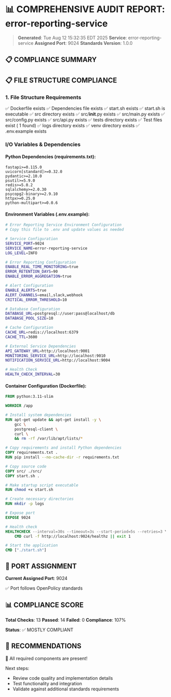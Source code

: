 # 📊 COMPREHENSIVE AUDIT REPORT: error-reporting-service

> **Generated**: Tue Aug 12 15:32:35 EDT 2025
> **Service**: error-reporting-service
> **Assigned Port**: 9024
> **Standards Version**: 1.0.0

## 📋 COMPLIANCE SUMMARY

## 📋 FILE STRUCTURE COMPLIANCE

### 1. File Structure Requirements

✅ Dockerfile exists
✅ Dependencies file exists
✅ start.sh exists
✅ start.sh is executable
✅ src directory exists
✅ src/__init__.py exists
✅ src/main.py exists
✅ src/config.py exists
✅ src/api.py exists
✅ tests directory exists
✅ Test files exist (       1 found)
✅ logs directory exists
✅ venv directory exists
✅ .env.example exists

### I/O Variables & Dependencies

#### Python Dependencies (requirements.txt):
```
fastapi>=0.115.0
uvicorn[standard]>=0.32.0
pydantic>=2.10.0
psutil>=5.9.0
redis>=5.0.2
sqlalchemy>=2.0.30
psycopg2-binary>=2.9.10
httpx>=0.25.0
python-multipart>=0.0.6
```

#### Environment Variables (.env.example):
```bash
# Error Reporting Service Environment Configuration
# Copy this file to .env and update values as needed

# Service Configuration
SERVICE_PORT=9024
SERVICE_NAME=error-reporting-service
LOG_LEVEL=INFO

# Error Reporting Configuration
ENABLE_REAL_TIME_MONITORING=true
ERROR_RETENTION_DAYS=90
ENABLE_ERROR_AGGREGATION=true

# Alert Configuration
ENABLE_ALERTS=true
ALERT_CHANNELS=email,slack,webhook
CRITICAL_ERROR_THRESHOLD=10

# Database Configuration
DATABASE_URL=postgresql://user:pass@localhost/db
DATABASE_POOL_SIZE=10

# Cache Configuration
CACHE_URL=redis://localhost:6379
CACHE_TTL=3600

# External Service Dependencies
API_GATEWAY_URL=http://localhost:9001
MONITORING_SERVICE_URL=http://localhost:9010
NOTIFICATION_SERVICE_URL=http://localhost:9004

# Health Check
HEALTH_CHECK_INTERVAL=30
```

#### Container Configuration (Dockerfile):
```dockerfile
FROM python:3.11-slim

WORKDIR /app

# Install system dependencies
RUN apt-get update && apt-get install -y \
    gcc \
    postgresql-client \
    curl \
    && rm -rf /var/lib/apt/lists/*

# Copy requirements and install Python dependencies
COPY requirements.txt .
RUN pip install --no-cache-dir -r requirements.txt

# Copy source code
COPY src/ ./src/
COPY start.sh .

# Make startup script executable
RUN chmod +x start.sh

# Create necessary directories
RUN mkdir -p logs

# Expose port
EXPOSE 9024

# Health check
HEALTHCHECK --interval=30s --timeout=3s --start-period=5s --retries=3 \
    CMD curl -f http://localhost:9024/healthz || exit 1

# Start the application
CMD ["./start.sh"]
```

## 🔌 PORT ASSIGNMENT

**Current Assigned Port**: 9024

✅ Port follows OpenPolicy standards

## 📊 COMPLIANCE SCORE

**Total Checks**: 13
**Passed**: 14
**Failed**: 0
**Compliance**: 107%

**Status**: ✅ MOSTLY COMPLIANT

## 🚀 RECOMMENDATIONS

🎉 All required components are present!

Next steps:
- Review code quality and implementation details
- Test functionality and integration
- Validate against additional standards requirements
